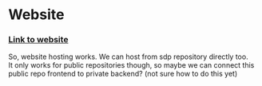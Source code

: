 # Website
<h3><a href="https://sdp-team-22.github.io/website/">Link to website</a></h3>
<p>
  So, website hosting works. We can host from sdp repository directly too.<br>
  It only works for public repositories though, so maybe we can connect this public repo frontend to private backend? (not sure how to do this yet)
</p>

